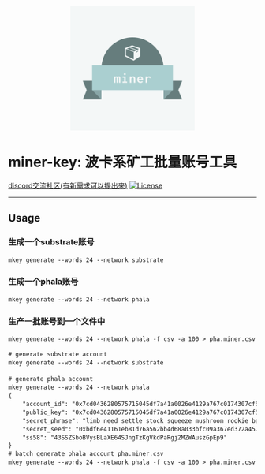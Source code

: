 <p align="center">
  <img src="docs/logo.png" width="50%" syt height="50%" />
</p>


# miner-key: 波卡系矿工批量账号工具

[discord交流社区(有新需求可以提出来)](https://discord.gg/GnndMdD3)
[![License](https://img.shields.io/badge/license-Apache%202-4EB1BA.svg)](https://www.apache.org/licenses/LICENSE-2.0.html)


-------



## Usage


### 生成一个substrate账号

```html
mkey generate --words 24 --network substrate
```

### 生成一个phala账号

```html
mkey generate --words 24 --network phala
```

### 生产一批账号到一个文件中


```html
mkey generate --words 24 --network phala -f csv -a 100 > pha.miner.csv  # 批量生成100个账号到 pha.miner.csv
```



```html
# generate substrate account
mkey generate --words 24 --network substrate

# generate phala account
mkey generate --words 24 --network phala
{
    "account_id": "0x7cd0436280575715045df7a41a0026e4129a767c0174307cf5df072c40145a38",
    "public_key": "0x7cd0436280575715045df7a41a0026e4129a767c0174307cf5df072c40145a38",
    "secret_phrase": "limb need settle stock squeeze mushroom rookie basic always boost tree stand miracle also close lend glad food bridge empty outdoor help duty must",
    "secret_seed": "0xbdf6e41161eb81d76a562bb4d68a033bfc09a367ed372a4572ffbfa2ed81c6ff",
    "ss58": "43SSZSboBVysBLaXE64SJngTzKgVkdPaRgj2MZWAuszGpEp9"
}
# batch generate phala account pha.miner.csv
mkey generate --words 24 --network phala -f csv -a 100 > pha.miner.csv  # 批量生成100个账号到 pha.miner.csv
```

